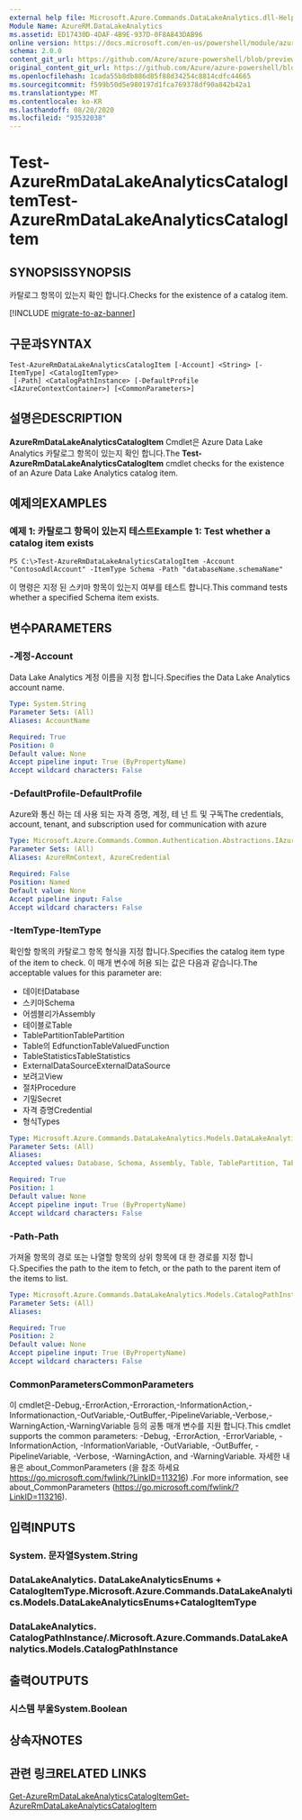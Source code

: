 ```yaml
---
external help file: Microsoft.Azure.Commands.DataLakeAnalytics.dll-Help.xml
Module Name: AzureRM.DataLakeAnalytics
ms.assetid: ED17430D-4DAF-4B9E-937D-0F8A843DAB96
online version: https://docs.microsoft.com/en-us/powershell/module/azurerm.datalakeanalytics/test-azurermdatalakeanalyticscatalogitem
schema: 2.0.0
content_git_url: https://github.com/Azure/azure-powershell/blob/preview/src/ResourceManager/DataLakeAnalytics/Commands.DataLakeAnalytics/help/Test-AzureRmDataLakeAnalyticsCatalogItem.md
original_content_git_url: https://github.com/Azure/azure-powershell/blob/preview/src/ResourceManager/DataLakeAnalytics/Commands.DataLakeAnalytics/help/Test-AzureRmDataLakeAnalyticsCatalogItem.md
ms.openlocfilehash: 1cada55b8db886d85f88d34254c8814cdfc44665
ms.sourcegitcommit: f599b50d5e980197d1fca769378df90a842b42a1
ms.translationtype: MT
ms.contentlocale: ko-KR
ms.lasthandoff: 08/20/2020
ms.locfileid: "93532038"
---
```

# <span data-ttu-id="a72b4-101">Test-AzureRmDataLakeAnalyticsCatalogItem</span><span class="sxs-lookup"><span data-stu-id="a72b4-101">Test-AzureRmDataLakeAnalyticsCatalogItem</span></span>

## <span data-ttu-id="a72b4-102">SYNOPSIS</span><span class="sxs-lookup"><span data-stu-id="a72b4-102">SYNOPSIS</span></span>
<span data-ttu-id="a72b4-103">카탈로그 항목이 있는지 확인 합니다.</span><span class="sxs-lookup"><span data-stu-id="a72b4-103">Checks for the existence of a catalog item.</span></span>

[!INCLUDE [migrate-to-az-banner](../../includes/migrate-to-az-banner.md)]

## <span data-ttu-id="a72b4-104">구문과</span><span class="sxs-lookup"><span data-stu-id="a72b4-104">SYNTAX</span></span>

```
Test-AzureRmDataLakeAnalyticsCatalogItem [-Account] <String> [-ItemType] <CatalogItemType>
 [-Path] <CatalogPathInstance> [-DefaultProfile <IAzureContextContainer>] [<CommonParameters>]
```

## <span data-ttu-id="a72b4-105">설명은</span><span class="sxs-lookup"><span data-stu-id="a72b4-105">DESCRIPTION</span></span>
<span data-ttu-id="a72b4-106">**AzureRmDataLakeAnalyticsCatalogItem** Cmdlet은 Azure Data Lake Analytics 카탈로그 항목이 있는지 확인 합니다.</span><span class="sxs-lookup"><span data-stu-id="a72b4-106">The **Test-AzureRmDataLakeAnalyticsCatalogItem** cmdlet checks for the existence of an Azure Data Lake Analytics catalog item.</span></span>

## <span data-ttu-id="a72b4-107">예제의</span><span class="sxs-lookup"><span data-stu-id="a72b4-107">EXAMPLES</span></span>

### <span data-ttu-id="a72b4-108">예제 1: 카탈로그 항목이 있는지 테스트</span><span class="sxs-lookup"><span data-stu-id="a72b4-108">Example 1: Test whether a catalog item exists</span></span>
```
PS C:\>Test-AzureRmDataLakeAnalyticsCatalogItem -Account "ContosoAdlAccount" -ItemType Schema -Path "databaseName.schemaName"
```

<span data-ttu-id="a72b4-109">이 명령은 지정 된 스키마 항목이 있는지 여부를 테스트 합니다.</span><span class="sxs-lookup"><span data-stu-id="a72b4-109">This command tests whether a specified Schema item exists.</span></span>

## <span data-ttu-id="a72b4-110">변수</span><span class="sxs-lookup"><span data-stu-id="a72b4-110">PARAMETERS</span></span>

### <span data-ttu-id="a72b4-111">-계정</span><span class="sxs-lookup"><span data-stu-id="a72b4-111">-Account</span></span>
<span data-ttu-id="a72b4-112">Data Lake Analytics 계정 이름을 지정 합니다.</span><span class="sxs-lookup"><span data-stu-id="a72b4-112">Specifies the Data Lake Analytics account name.</span></span>

```yaml
Type: System.String
Parameter Sets: (All)
Aliases: AccountName

Required: True
Position: 0
Default value: None
Accept pipeline input: True (ByPropertyName)
Accept wildcard characters: False
```

### <span data-ttu-id="a72b4-113">-DefaultProfile</span><span class="sxs-lookup"><span data-stu-id="a72b4-113">-DefaultProfile</span></span>
<span data-ttu-id="a72b4-114">Azure와 통신 하는 데 사용 되는 자격 증명, 계정, 테 넌 트 및 구독</span><span class="sxs-lookup"><span data-stu-id="a72b4-114">The credentials, account, tenant, and subscription used for communication with azure</span></span>

```yaml
Type: Microsoft.Azure.Commands.Common.Authentication.Abstractions.IAzureContextContainer
Parameter Sets: (All)
Aliases: AzureRmContext, AzureCredential

Required: False
Position: Named
Default value: None
Accept pipeline input: False
Accept wildcard characters: False
```

### <span data-ttu-id="a72b4-115">-ItemType</span><span class="sxs-lookup"><span data-stu-id="a72b4-115">-ItemType</span></span>
<span data-ttu-id="a72b4-116">확인할 항목의 카탈로그 항목 형식을 지정 합니다.</span><span class="sxs-lookup"><span data-stu-id="a72b4-116">Specifies the catalog item type of the item to check.</span></span>
<span data-ttu-id="a72b4-117">이 매개 변수에 허용 되는 값은 다음과 같습니다.</span><span class="sxs-lookup"><span data-stu-id="a72b4-117">The acceptable values for this parameter are:</span></span>
- <span data-ttu-id="a72b4-118">데이터</span><span class="sxs-lookup"><span data-stu-id="a72b4-118">Database</span></span>
- <span data-ttu-id="a72b4-119">스키마</span><span class="sxs-lookup"><span data-stu-id="a72b4-119">Schema</span></span>
- <span data-ttu-id="a72b4-120">어셈블리가</span><span class="sxs-lookup"><span data-stu-id="a72b4-120">Assembly</span></span>
- <span data-ttu-id="a72b4-121">테이블로</span><span class="sxs-lookup"><span data-stu-id="a72b4-121">Table</span></span>
- <span data-ttu-id="a72b4-122">TablePartition</span><span class="sxs-lookup"><span data-stu-id="a72b4-122">TablePartition</span></span>
- <span data-ttu-id="a72b4-123">Table의 Edfunction</span><span class="sxs-lookup"><span data-stu-id="a72b4-123">TableValuedFunction</span></span>
- <span data-ttu-id="a72b4-124">TableStatistics</span><span class="sxs-lookup"><span data-stu-id="a72b4-124">TableStatistics</span></span>
- <span data-ttu-id="a72b4-125">ExternalDataSource</span><span class="sxs-lookup"><span data-stu-id="a72b4-125">ExternalDataSource</span></span>
- <span data-ttu-id="a72b4-126">보려고</span><span class="sxs-lookup"><span data-stu-id="a72b4-126">View</span></span>
- <span data-ttu-id="a72b4-127">절차</span><span class="sxs-lookup"><span data-stu-id="a72b4-127">Procedure</span></span>
- <span data-ttu-id="a72b4-128">기밀</span><span class="sxs-lookup"><span data-stu-id="a72b4-128">Secret</span></span>
- <span data-ttu-id="a72b4-129">자격 증명</span><span class="sxs-lookup"><span data-stu-id="a72b4-129">Credential</span></span>
- <span data-ttu-id="a72b4-130">형식</span><span class="sxs-lookup"><span data-stu-id="a72b4-130">Types</span></span>

```yaml
Type: Microsoft.Azure.Commands.DataLakeAnalytics.Models.DataLakeAnalyticsEnums+CatalogItemType
Parameter Sets: (All)
Aliases:
Accepted values: Database, Schema, Assembly, Table, TablePartition, TableValuedFunction, TableStatistics, ExternalDataSource, View, Procedure, Secret, Credential, Types, Package

Required: True
Position: 1
Default value: None
Accept pipeline input: True (ByPropertyName)
Accept wildcard characters: False
```

### <span data-ttu-id="a72b4-131">-Path</span><span class="sxs-lookup"><span data-stu-id="a72b4-131">-Path</span></span>
<span data-ttu-id="a72b4-132">가져올 항목의 경로 또는 나열할 항목의 상위 항목에 대 한 경로를 지정 합니다.</span><span class="sxs-lookup"><span data-stu-id="a72b4-132">Specifies the path to the item to fetch, or the path to the parent item of the items to list.</span></span>

```yaml
Type: Microsoft.Azure.Commands.DataLakeAnalytics.Models.CatalogPathInstance
Parameter Sets: (All)
Aliases:

Required: True
Position: 2
Default value: None
Accept pipeline input: True (ByPropertyName)
Accept wildcard characters: False
```

### <span data-ttu-id="a72b4-133">CommonParameters</span><span class="sxs-lookup"><span data-stu-id="a72b4-133">CommonParameters</span></span>
<span data-ttu-id="a72b4-134">이 cmdlet은-Debug,-ErrorAction,-Erroraction,-InformationAction,-Informationaction,-OutVariable,-OutBuffer,-PipelineVariable,-Verbose,-WarningAction,-WarningVariable 등의 공통 매개 변수를 지원 합니다.</span><span class="sxs-lookup"><span data-stu-id="a72b4-134">This cmdlet supports the common parameters: -Debug, -ErrorAction, -ErrorVariable, -InformationAction, -InformationVariable, -OutVariable, -OutBuffer, -PipelineVariable, -Verbose, -WarningAction, and -WarningVariable.</span></span> <span data-ttu-id="a72b4-135">자세한 내용은 about_CommonParameters (을 참조 하세요 https://go.microsoft.com/fwlink/?LinkID=113216) .</span><span class="sxs-lookup"><span data-stu-id="a72b4-135">For more information, see about_CommonParameters (https://go.microsoft.com/fwlink/?LinkID=113216).</span></span>

## <span data-ttu-id="a72b4-136">입력</span><span class="sxs-lookup"><span data-stu-id="a72b4-136">INPUTS</span></span>

### <span data-ttu-id="a72b4-137">System. 문자열</span><span class="sxs-lookup"><span data-stu-id="a72b4-137">System.String</span></span>

### <span data-ttu-id="a72b4-138">DataLakeAnalytics. DataLakeAnalyticsEnums + CatalogItemType.</span><span class="sxs-lookup"><span data-stu-id="a72b4-138">Microsoft.Azure.Commands.DataLakeAnalytics.Models.DataLakeAnalyticsEnums+CatalogItemType</span></span>

### <span data-ttu-id="a72b4-139">DataLakeAnalytics. CatalogPathInstance/.</span><span class="sxs-lookup"><span data-stu-id="a72b4-139">Microsoft.Azure.Commands.DataLakeAnalytics.Models.CatalogPathInstance</span></span>

## <span data-ttu-id="a72b4-140">출력</span><span class="sxs-lookup"><span data-stu-id="a72b4-140">OUTPUTS</span></span>

### <span data-ttu-id="a72b4-141">시스템 부울</span><span class="sxs-lookup"><span data-stu-id="a72b4-141">System.Boolean</span></span>

## <span data-ttu-id="a72b4-142">상속자</span><span class="sxs-lookup"><span data-stu-id="a72b4-142">NOTES</span></span>

## <span data-ttu-id="a72b4-143">관련 링크</span><span class="sxs-lookup"><span data-stu-id="a72b4-143">RELATED LINKS</span></span>

[<span data-ttu-id="a72b4-144">Get-AzureRmDataLakeAnalyticsCatalogItem</span><span class="sxs-lookup"><span data-stu-id="a72b4-144">Get-AzureRmDataLakeAnalyticsCatalogItem</span></span>](./Get-AzureRmDataLakeAnalyticsCatalogItem.md)


